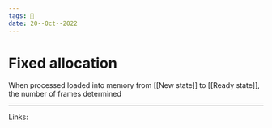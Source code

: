 ```yaml
---
tags: 🌱
date: 20--Oct--2022
---
```


# Fixed allocation

When processed loaded into memory from [[New state]] to [[Ready state]], the number of frames determined

---
Links: 